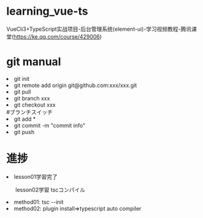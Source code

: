 # learning_vue-ts
VueCli3+TypeScript实战项目-后台管理系统(element-ui)-学习视频教程-腾讯课堂(https://ke.qq.com/course/429006)

<h1> git manual </h1>
<li>git init</li>
<li>git remote add origin git@github.com:xxx/xxx.git</li>
<li>git pull</li>
<li>git branch xxx</li>
<li>git checkout xxx</li> #ブランチスイッチ
<li>git add *</li>
<li>git commit -m "commit info"</li>
<li>git push</li>

<h1> 進捗</h1>
<li>lesson01学習完了</li>
<ul>lesson02学習 tscコンパイル</ul>
<li>method01: tsc --init</li>
<li>method02: plugin install⇒typescript auto compiler</li>